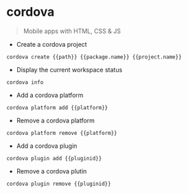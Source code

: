 # cordova

> Mobile apps with HTML, CSS & JS

- Create a cordova project

`cordova create {{path}} {{package.name}} {{project.name}}`

- Display the current workspace status

`cordova info`

- Add a cordova platform

`cordova platform add {{platform}}`

- Remove a cordova platform

`cordova platform remove {{platform}}`

- Add a cordova plugin

`cordova plugin add {{pluginid}}`

- Remove a cordova plutin

`cordova plugin remove {{pluginid}}`
